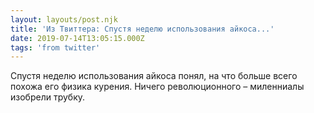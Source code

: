 ```yaml
---
layout: layouts/post.njk
title: 'Из Твиттера: Спустя неделю использования айкоса...'
date: 2019-07-14T13:05:15.000Z
tags: 'from twitter'
---
```



Спустя неделю использования айкоса понял, на что больше всего похожа его физика курения. Ничего революционного – миленниалы изобрели трубку.
